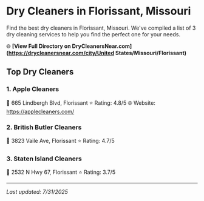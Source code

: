 # Dry Cleaners in Florissant, Missouri

Find the best dry cleaners in Florissant, Missouri. We've compiled a list of 3 dry cleaning services to help you find the perfect one for your needs.

🌐 **[View Full Directory on DryCleanersNear.com](https://drycleanersnear.com/city/United States/Missouri/Florissant)**

## Top Dry Cleaners

### 1. Apple Cleaners
📍 665 Lindbergh Blvd, Florissant
⭐ Rating: 4.8/5
🌐 Website: https://applecleaners.com/

### 2. British Butler Cleaners
📍 3823 Vaile Ave, Florissant
⭐ Rating: 4.7/5

### 3. Staten Island Cleaners
📍 2532 N Hwy 67, Florissant
⭐ Rating: 3.7/5


---

*Last updated: 7/31/2025*

